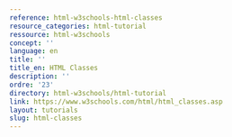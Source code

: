```yaml
---
reference: html-w3schools-html-classes
resource_categories: html-tutorial
ressource: html-w3schools
concept: ''
language: en
title: ''
title_en: HTML Classes
description: ''
ordre: '23'
directory: html-w3schools/html-tutorial
link: https://www.w3schools.com/html/html_classes.asp
layout: tutorials
slug: html-classes
---
```

